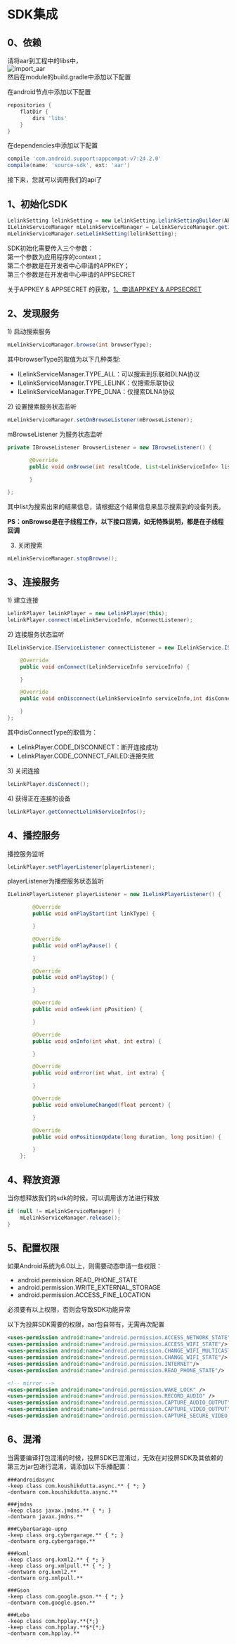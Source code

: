 # SDK集成

## 0、依赖

请将aar到工程中的libs中，  
![import\_aar](/assets/import_aar.png)  
然后在module的build.gradle中添加以下配置

在android节点中添加以下配置

```groovy
repositories {
    flatDir {
        dirs 'libs'
    }
}
```

在dependencies中添加以下配置

```groovy
compile 'com.android.support:appcompat-v7:24.2.0'
compile(name: 'source-sdk', ext: 'aar')
```

接下来，您就可以调用我们的api了

## 1、初始化SDK

```java
LelinkSetting lelinkSetting = new LelinkSetting.LelinkSettingBuilder(APPKEY, APPSECRET).build();
ILelinkServiceManager mLelinkServiceManager = LelinkServiceManager.getInstance(context);
mLelinkServiceManager.setLelinkSetting(lelinkSetting);
```

SDK初始化需要传入三个参数：  
第一个参数为应用程序的context；  
第二个参数是在开发者中心申请的APPKEY；  
第三个参数是在开发者中心申请的APPSECRET

关于APPKEY & APPSECRET 的获取，[1、申请APPKEY & APPSECRET](http://cdn.hpplay.com.cn/test/don/_book/jie-shou-duan-sdk-kai-fa-zhe-wen-dang/shen.html)

## 2、发现服务

1\) 启动搜索服务

```java
mLelinkServiceManager.browse(int browserType);
```

其中browserType的取值为以下几种类型:

* ILelinkServiceManager.TYPE\_ALL：可以搜索到乐联和DLNA协议
* ILelinkServiceManager.TYPE\_LELINK：仅搜索乐联协议
* ILelinkServiceManager.TYPE\_DLNA：仅搜索DLNA协议

2\) 设置搜索服务状态监听

```java
mLelinkServiceManager.setOnBrowseListener(mBrowseListener);
```

mBrowseListener 为服务状态监听

```java
private IBrowseListener BrowserListener = new IBrowseListener() {

       @Override
       public void onBrowse(int resultCode, List<LelinkServiceInfo> list) {

       }

};
```

其中list为搜索出来的结果信息，请根据这个结果信息来显示搜索到的设备列表。

**PS：onBrowse是在子线程工作，以下接口回调，如无特殊说明，都是在子线程回调**

3) 关闭搜索
```java
mLelinkServiceManager.stopBrowse();
```

## 3、连接服务

1\) 建立连接

```java
LelinkPlayer leLinkPlayer = new LelinkPlayer(this);
leLinkPlayer.connect(mLelinkServiceInfo, mConnectListener);
```

2\) 连接服务状态监听

```java
ILelinkService.IServiceListener connectListener = new ILelinkService.IServiceListener() {

    @Override
    public void onConnect(LelinkServiceInfo serviceInfo) {

    }

    @Override
    public void onDisconnect(LelinkServiceInfo serviceInfo,int disConnectType) {

    }
};
```
其中disConnectType的取值为：
- LelinkPlayer.CODE_DISCONNECT：断开连接成功
- LelinkPlayer.CODE_CONNECT_FAILED:连接失败


3\) 关闭连接

```java
leLinkPlayer.disConnect();
```

4\) 获得正在连接的设备

```java
leLinkPlayer.getConnectLelinkServiceInfos();
```

## 4、播控服务

播控服务监听

```java
leLinkPlayer.setPlayerListener(playerListener);
```

playerListener为播控服务状态监听

```java
ILelinkPlayerListener playerListener = new ILelinkPlayerListener() {

        @Override
        public void onPlayStart(int linkType) {

        }

        @Override
        public void onPlayPause() {

        }

        @Override
        public void onPlayStop() {

        }

        @Override
        public void onSeek(int pPosition) {

        }

        @Override
        public void onInfo(int what, int extra) {

        }

        @Override
        public void onError(int what, int extra) {

        }

        @Override
        public void onVolumeChanged(float percent) {

        }

        @Override
        public void onPositionUpdate(long duration, long position) {

        }
    };
```

## 4、释放资源

当你想释放我们的sdk的时候，可以调用该方法进行释放

```java
if (null != mLelinkServiceManager) {
    mLelinkServiceManager.release();
}
```

## 5、配置权限

如果Android系统为6.0以上，则需要动态申请一些权限：

* android.permission.READ\_PHONE\_STATE
* android.permission.WRITE\_EXTERNAL\_STORAGE
* android.permission.ACCESS_FINE_LOCATION

必须要有以上权限，否则会导致SDK功能异常

以下为投屏SDK需要的权限，aar包自带有，无需再次配置

```xml
<uses-permission android:name="android.permission.ACCESS_NETWORK_STATE"/>
<uses-permission android:name="android.permission.ACCESS_WIFI_STATE"/>
<uses-permission android:name="android.permission.CHANGE_WIFI_MULTICAST_STATE"/>
<uses-permission android:name="android.permission.CHANGE_WIFI_STATE"/>
<uses-permission android:name="android.permission.INTERNET"/>
<uses-permission android:name="android.permission.READ_PHONE_STATE"/>

<!-- mirror -->
<uses-permission android:name="android.permission.WAKE_LOCK" />
<uses-permission android:name="android.permission.RECORD_AUDIO" />
<uses-permission android:name="android.permission.CAPTURE_AUDIO_OUTPUT" />
<uses-permission android:name="android.permission.CAPTURE_VIDEO_OUTPUT" />
<uses-permission android:name="android.permission.CAPTURE_SECURE_VIDEO_OUTPUT" />
```

## 6、混淆

当需要编译打包混淆的时候，投屏SDK已混淆过，无效在对投屏SDK及其依赖的第三方jar包进行混淆，请添加以下乐播配置：

```
###androidasync
-keep class com.koushikdutta.async.** { *; }
-dontwarn com.koushikdutta.async.**

###jmdns
-keep class javax.jmdns.** { *; }
-dontwarn javax.jmdns.**

###CyberGarage-upnp
-keep class org.cybergarage.** { *; }
-dontwarn org.cybergarage.**

###kxml
-keep class org.kxml2.** { *; }
-keep class org.xmlpull.** { *; }
-dontwarn org.kxml2.**
-dontwarn org.xmlpull.**

###Gson
-keep class com.google.gson.** { *; }
-dontwarn com.google.gson.**

###Lebo
-keep class com.hpplay.**{*;}
-keep class com.hpplay.**$*{*;}
-dontwarn com.hpplay.**
```



